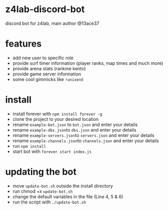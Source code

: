 # z4lab-discord-bot
discord bot for z4lab, main author @13ace37

# features
- add new user to specific role
- provide surf timer information (player ranks, map times and much more)
- provide arena stats (rankme kento)
- provide game server information
- some cool gimmicks like `!unixend`

# install
- install forever with `npm install forever -g`
- clone the project to your desired location
- rename `example-bot.json` to `bot.json` and enter your details
- rename `example-dbs.json`to `dbs.json` and enter your details
- rename `example-servers.json`to `servers.json` and enter your details
- rename `example-channels.json`to `channels.json` and enter your details
- run `npm install`
- start bot with `forever start index.js`

# updating the bot
- move `update-bot.sh` outside the install directory
- run chmod +x `update-bot.sh`
- change the default variables in the file (Line 4, 5 & 6)
- run the script with `./update-bot.sh`
